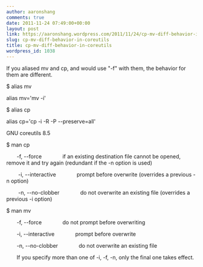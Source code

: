 ```yaml
---
author: aaronshang
comments: true
date: 2011-11-24 07:49:00+00:00
layout: post
link: https://aaronshang.wordpress.com/2011/11/24/cp-mv-diff-behavior-in-coreutils/
slug: cp-mv-diff-behavior-in-coreutils
title: cp-mv-diff-behavior-in-coreutils
wordpress_id: 1038
---
```


  
  


If you aliased mv and cp, and would use "-f" with them, the behavior for them are different.

  


$ alias mv

alias mv='mv -i'

  


$ alias cp

alias cp='cp -i -R -P --preserve=all'

  


GNU coreutils 8.5

  


 

$ man cp

 

       -f, --force              if an existing destination file cannot be opened, remove it and try again (redundant if the -n option is used)

 

        -i, --interactive              prompt before overwrite (overrides a previous -n option)

 

        -n, --no-clobber              do not overwrite an existing file (overrides a previous -i option)

 

$ man mv

 

       -f, --force              do not prompt before overwriting

 

       -i, --interactive              prompt before overwrite

 

       -n, --no-clobber              do not overwrite an existing file

 

       If you specify more than one of -i, -f, -n, only the final one takes effect.

  

 

  
  


  

